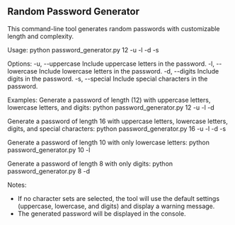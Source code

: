 Random Password Generator
-------------------------

This command-line tool generates random passwords with customizable length and complexity.

Usage:
  python password_generator.py 12 -u -l -d -s 

Options:
  -u, --uppercase      Include uppercase letters in the password.
  -l, --lowercase      Include lowercase letters in the password.
  -d, --digits         Include digits in the password.
  -s, --special        Include special characters in the password.

Examples:
  Generate a password of length (12) with uppercase letters, lowercase letters, and digits:
    python password_generator.py 12 -u -l -d

  Generate a password of length 16 with uppercase letters, lowercase letters, digits, and special characters:
    python password_generator.py 16 -u -l -d -s

  Generate a password of length 10 with only lowercase letters:
    python password_generator.py 10 -l

  Generate a password of length 8 with only digits:
    python password_generator.py 8 -d

Notes:
  - If no character sets are selected, the tool will use the default settings (uppercase, lowercase, and digits) and display a warning message.
  - The generated password will be displayed in the console.
 
 
